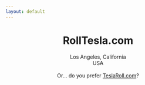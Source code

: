 ```yaml
---
layout: default
---
```

<center>
<h1>RollTesla.com</h1>
<p>
Los Angeles, California<br/>
USA
<br/>&nbsp;<br/>
Or... do you prefer <a href="http://TeslaRoll.com">TeslaRoll.com</a>?
</p>
</center>
